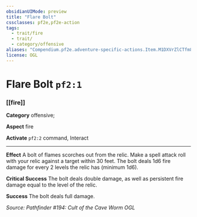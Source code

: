 ```yaml
---
obsidianUIMode: preview
title: "Flare Bolt"
cssclasses: pf2e,pf2e-action
tags:
  - trait/fire
  - trait/
  - category/offensive
aliases: "Compendium.pf2e.adventure-specific-actions.Item.M1DXVrZlCTfm8PQs"
license: OGL
---
```

# Flare Bolt `pf2:1`

### [[fire]]

**Category** offensive; 




**Aspect** fire

**Activate** `pf2:2` command, Interact

* * *

**Effect** A bolt of flames scorches out from the relic. Make a spell attack roll with your relic against a target within 30 feet. The bolt deals 1d6 fire damage for every 2 levels the relic has (minimum 1d6).

**Critical Success** The bolt deals double damage, as well as persistent fire damage equal to the level of the relic.

**Success** The bolt deals full damage.

*Source: Pathfinder #194: Cult of the Cave Worm*
*OGL*